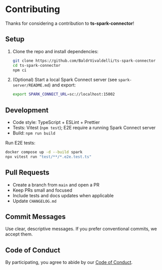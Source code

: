 # Contributing

Thanks for considering a contribution to **ts-spark-connector**!

## Setup

1. Clone the repo and install dependencies:

   ```bash
   git clone https://github.com/BaldrVivaldelli/ts-spark-connector
   cd ts-spark-connector
   npm ci
   ```

2. (Optional) Start a local Spark Connect server (see `spark-server/README.md`) and export:

   ```bash
   export SPARK_CONNECT_URL=sc://localhost:15002
   ```

## Development

- Code style: TypeScript + ESLint + Prettier
- Tests: Vitest (`npm test`); E2E require a running Spark Connect server
- Build: `npm run build`

Run E2E tests:

```bash
docker compose up -d --build spark
npx vitest run "test/**/*.e2e.test.ts"
```

## Pull Requests

- Create a branch from `main` and open a PR
- Keep PRs small and focused
- Include tests and docs updates when applicable
- Update `CHANGELOG.md`

## Commit Messages

Use clear, descriptive messages. If you prefer conventional commits, we accept them.

## Code of Conduct

By participating, you agree to abide by our [Code of Conduct](./CODE_OF_CONDUCT.md).
